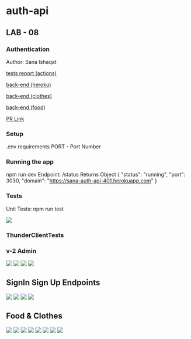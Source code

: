 # auth-api
## LAB - 08
### Authentication 
Author: Sana Ishaqat

[tests report (actions)](https://github.com/SanaIshaqat/auth-api/actions)

[back-end (heroku)](https://sana-auth-api-401.herokuapp.com)

[back-end (clothes)](https://sana-auth-api-401.herokuapp.com/api/v1/clothes)

[back-end (food)](https://sana-auth-api-401.herokuapp.com/api/v1/food)


[PR Link](https://github.com/SanaIshaqat/auth-api/pull/1)

### Setup
.env requirements
PORT - Port Number


### Running the app
npm run dev
Endpoint: /status
Returns Object
{
  "status": "running",
  "port": 3030,
  "domain": "https://sana-auth-api-401.herokuapp.com"
}

### Tests
Unit Tests: npm run test

![](img/Lab08AllPassed.PNG)
### ThunderClientTests

### v-2 Admin 
![](img/DeleteBearerAdmin.PNG)
![](img/GetAllWithBearerAdmin.PNG)
![](img/PostBearerAdmin.PNG)
![](img/PutBearerAdmin.PNG)

## SignIn Sign Up Endpoints
![](img/secretLab08.PNG)
![](img/SignInLab08.PNG)
![](img/SignUpLab08.PNG)
![](img/SignUpLab008.PNG)

## Food & Clothes
![](img/UpdateClothes.PNG)
![](img/UpdateFood.PNG)
![](img/UsersLab08.PNG)
![](img/DeleteClothes.PNG)
![](img/DeleteFood.PNG)
![](img/createFood.PNG)
![](img/GetAllClothes.PNG)
![](img/GetAllFood.PNG)
